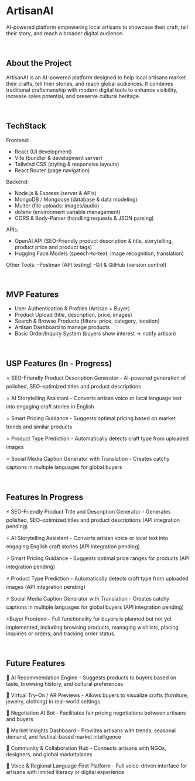 # ArtisanAI
AI-powered platform empowering local artisans to showcase their craft, tell their story, and reach a broader digital audience.

<br/>

## About the Project
ArtisanAI is an AI-powered platform designed to help local artisans market their crafts, tell their stories, and reach global audiences. It combines traditional craftsmanship with modern digital tools to enhance visibility, increase sales potential, and preserve cultural heritage.

<br/>

## TechStack
Frontend:
- React (UI development)
- Vite (bundler & development server)
- Tailwind CSS (styling & responsive layouts)
- React Router (page navigation)


Backend:
- Node.js & Express (server & APIs)
- MongoDB / Mongoose (database & data modeling)
- Multer (file uploads: images/audio)
- dotenv (environment variable management)
- CORS & Body-Parser (handling requests & JSON parsing)


APIs:
- OpenAI API (SEO-Friendly product description & title, storytelling, product price and product tags)
- Hugging Face Models (speech-to-text, image recognition, translation)


Other Tools:
-Postman (API testing)
-Git & GitHub (version control)

<br/>

## MVP Features
- User Authentication & Profiles (Artisan + Buyer)
- Product Upload (title, description, price, images)
- Search & Browse Products (filters: price, category, location)
- Artisan Dashboard to manage products
- Basic Order/Inquiry System (buyers show interest → notify artisan)
  
<br/>

## USP Features (In - Progress)

⭐ SEO-Friendly Product Description Generator - AI-powered generation of polished, SEO-optimized titles and product descriptions

⭐ AI Storytelling Assistant - Converts artisan voice or local language text into engaging craft stories in English

⭐ Smart Pricing Guidance - Suggests optimal pricing based on market trends and similar products

⭐ Product Type Prediction - Automatically detects craft type from uploaded images

⭐ Social Media Caption Generator with Translation - Creates catchy captions in multiple languages for global buyers
  
<br/>

## Features In Progress

⚡ SEO-Friendly Product Title and Description Generator - Generates polished, SEO-optimized titles and product descriptions (API integration pending)

⚡ AI Storytelling Assistant - Converts artisan voice or local text into engaging English craft stories (API integration pending)

⚡ Smart Pricing Guidance - Suggests optimal price ranges for products (API integration pending)

⚡ Product Type Prediction - Automatically detects craft type from uploaded images (API integration pending)

⚡ Social Media Caption Generator with Translation - Creates catchy captions in multiple languages for global buyers (API integration pending)

⚡Buyer Frontend – Full functionality for buyers is planned but not yet implemented, including browsing products, managing wishlists, placing inquiries or orders, and tracking order status.

<br/>

## Future Features

🚀 AI Recommendation Engine - Suggests products to buyers based on taste, browsing history, and cultural preferences

🚀 Virtual Try-On / AR Previews - Allows buyers to visualize crafts (furniture, jewelry, clothing) in real-world settings

🚀 Negotiation AI Bot - Facilitates fair pricing negotiations between artisans and buyers

🚀 Market Insights Dashboard - Provides artisans with trends, seasonal demand, and festival-based market intelligence

🚀 Community & Collaboration Hub - Connects artisans with NGOs, designers, and global marketplaces

🚀 Voice & Regional Language First Platform - Full voice-driven interface for artisans with limited literacy or digital experience


